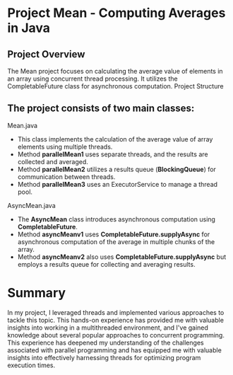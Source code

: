 # Project Mean - Computing Averages in Java
## Project Overview

The Mean project focuses on calculating the average value of elements in an array using concurrent thread processing. It utilizes the CompletableFuture class for asynchronous computation.
Project Structure

## The project consists of two main classes:

Mean.java
- This class implements the calculation of the average value of array elements using multiple threads.
- Method **parallelMean1** uses separate threads, and the results are collected and averaged.
- Method **parallelMean2** utilizes a results queue (**BlockingQueue**) for communication between threads.
- Method **parallelMean3** uses an ExecutorService to manage a thread pool.

AsyncMean.java
- The **AsyncMean** class introduces asynchronous computation using **CompletableFuture**.
- Method **asyncMeanv1** uses **CompletableFuture.supplyAsync** for asynchronous computation of the average in multiple chunks of the array.
- Method **asyncMeanv2** also uses **CompletableFuture.supplyAsync** but employs a results queue for collecting and averaging results.

# Summary
In my project, I leveraged threads and implemented various approaches to tackle this topic.
This hands-on experience has provided me with valuable insights into working in a multithreaded environment,
and I've gained knowledge about several popular approaches to concurrent programming.
This experience has deepened my understanding of the challenges associated with parallel programming and has
equipped me with valuable insights into effectively harnessing threads for optimizing program execution times.

